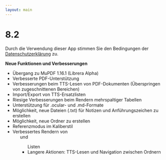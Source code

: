```yaml
---
layout: main
---
```


# 8.2

Durch die Verwendung dieser App stimmen Sie den Bedingungen der [Datenschutzerklärung](/PrivacyPolicy/de) zu.

**Neue Funktionen und Verbesserungen**

* Übergang zu MuPDF 1.16.1 (Librera Alpha)
* Verbesserte PDF-Unterstützung
* Verbesserungen beim TTS-Lesen von PDF-Dokumenten (Überspringen von zugeschnittenen Bereichen)
* Import/Export von TTS-Ersatzlisten
* Riesige Verbesserungen beim Rendern mehrspaltiger Tabellen
* Unterstützung für .ocular- und .md-Formate
* Möglichkeit, neue Dateien (.txt) für Notizen und Anführungszeichen zu erstellen
* Möglichkeit, neue Ordner zu erstellen
* Referenzmodus im Kaliberstil
* Verbessertes Rendern von <ol> und <ul> Listen
* Langere Aktionen: TTS-Lesen und Navigation zwischen Ordnern
